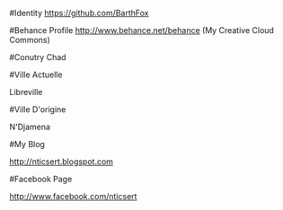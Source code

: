 #Identity
https://github.com/BarthFox  

#Behance Profile
http://www.behance.net/behance (My Creative Cloud Commons)

#Conutry
Chad

#Ville Actuelle

Libreville

#Ville D'origine

N'Djamena

#My Blog

http://nticsert.blogspot.com

#Facebook Page

http://www.facebook.com/nticsert

